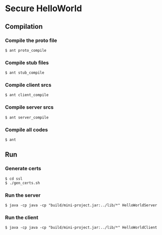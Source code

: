 # Secure HelloWorld

## Compilation 

### Compile the proto file

```
$ ant proto_compile
```

### Compile stub files

```
$ ant stub_compile
```

### Compile client srcs

```
$ ant client_compile
```

### Compile server srcs

```
$ ant server_compile
```

### Compile all codes

```
$ ant 
```

## Run

### Generate certs

```
$ cd ssl
$ ./gen_certs.sh
```

### Run the server

```
$ java -cp java -cp "build/mini-project.jar:../lib/*" HelloWorldServer
```

### Run the client

```
$ java -cp java -cp "build/mini-project.jar:../lib/*" HelloWorldClient
```
